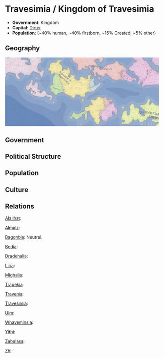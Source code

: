 # Travesimia / Kingdom of Travesimia
* **Government**: Kingdom
* **Capital**: [Dirter](../Cities/Dirter.md)
* **Population**: (~40% human, ~40% firstborn, ~15% Created, ~5% other)

## Geography
![Travesimian geography](Travesimia.jpeg)

## Government

## Political Structure

## Population

## Culture

## Relations
[Alalihat](../Nations/Alalihat.md):

[Almalz](../Nations/Almalz.md):

[Bagonbia](../Nations/Bagonbia.md): Neutral.

[Bedia](../Nations/Bedia.md):

[Dradehalia](../Nations/Dradehalia.md):

[Liria](../Nations/Liria.md):

[Mighalia](../Nations/Mighalia.md):

[Tragekia](../Nations/Tragekia.md):

[Travenia](../Nations/Travenia.md):

[Travesimia](../Nations/Travesimia.md):

[Ulm](../Nations/Ulm.md):

[Whaveminsia](../Nations/Whaveminsia.md):

[Yithi](../Nations/Yithi.md): 

[Zabalasa](../Nations/Zabalasa.md):

[Zhi](../Nations/Zhi.md):
